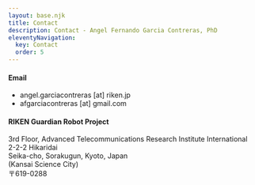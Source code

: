 ```yaml
---
layout: base.njk
title: Contact
description: Contact - Angel Fernando Garcia Contreras, PhD
eleventyNavigation:
  key: Contact
  order: 5
---
```


#### Email

- angel.garciacontreras \[at\] riken.jp
- afgarciacontreras \[at\] gmail.com

#### RIKEN Guardian Robot Project

3rd Floor, Advanced Telecommunications Research Institute International
<br/>
2-2-2 Hikaridai
<br/>
Seika-cho, Sorakugun, Kyoto, Japan
<br/>
(Kansai Science City)
<br/>
〒619-0288 